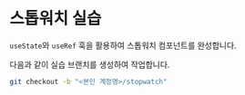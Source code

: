 # 스톱워치 실습
`useState`와 `useRef` 훅을 활용하여 스톱워치 컴포넌트를 완성합니다.

다음과 같이 실습 브랜치를 생성하여 작업합니다.
```bash
git checkout -b "<본인 계정명>/stopwatch"
```
